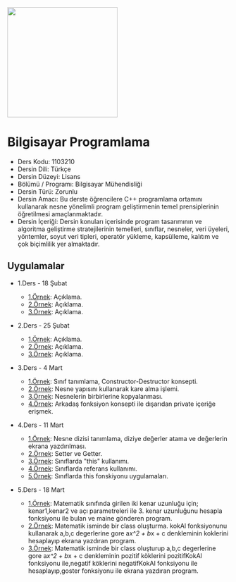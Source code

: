 <img src="https://github.com/wynioux/Iskenderun-Technical-University/blob/master/Documents/cpp.png" width="250" height="250">

# Bilgisayar Programlama

* Ders Kodu: 1103210
* Dersin Dili: Türkçe
* Dersin Düzeyi: Lisans
* Bölümü / Programı: Bilgisayar Mühendisliği
* Dersin Türü: Zorunlu
* Dersin Amacı: Bu derste öğrencilere C++ programlama ortamını kullanarak nesne yönelimli program geliştirmenin temel prensiplerinin öğretilmesi amaçlanmaktadır.
* Dersin İçeriği: Dersin konuları içerisinde program tasarımının ve algoritma geliştirme stratejilerinin temelleri, sınıflar, nesneler, veri üyeleri, yöntemler, soyut veri tipleri, operatör yükleme, kapsülleme, kalıtım ve çok biçimlilik yer almaktadır.

## Uygulamalar

* 1.Ders - 18 Şubat
  * [1.Örnek](#): Açıklama.
  * [2.Örnek](#): Açıklama.
  * [3.Örnek](#): Açıklama.

* 2.Ders - 25 Şubat
  * [1.Örnek](#): Açıklama.
  * [2.Örnek](#): Açıklama.
  * [3.Örnek](#): Açıklama.

* 3.Ders - 4 Mart
  * [1.Örnek](https://github.com/wynioux/Iskenderun-Technical-University/blob/master/Lessons/BILGISAYAR%20PROGRAMLAMA/ders3-ornek1.cpp): Sınıf tanımlama, Constructor-Destructor konsepti.
  * [2.Örnek](https://github.com/wynioux/Iskenderun-Technical-University/blob/master/Lessons/BILGISAYAR%20PROGRAMLAMA/ders3-ornek2.cpp): Nesne yapısını kullanarak kare alma işlemi.
  * [3.Örnek](https://github.com/wynioux/Iskenderun-Technical-University/blob/master/Lessons/BILGISAYAR%20PROGRAMLAMA/ders3-ornek3.cpp): Nesnelerin birbirlerine kopyalanması.
  * [4.Örnek](https://github.com/wynioux/Iskenderun-Technical-University/blob/master/Lessons/BILGISAYAR%20PROGRAMLAMA/ders3-ornek4.cpp): Arkadaş fonksiyon konsepti ile dışarıdan private içeriğe erişmek.

* 4.Ders - 11 Mart
  * [1.Örnek](https://github.com/wynioux/Iskenderun-Technical-University/blob/master/Lessons/BILGISAYAR%20PROGRAMLAMA/ders4-ornek1.cpp): Nesne dizisi tanımlama, diziye değerler atama ve değerlerin ekrana yazdırılması.
  * [2.Örnek](https://github.com/wynioux/Iskenderun-Technical-University/blob/master/Lessons/BILGISAYAR%20PROGRAMLAMA/ders4-ornek2.cpp): Setter ve Getter.
  * [3.Örnek](https://github.com/wynioux/Iskenderun-Technical-University/blob/master/Lessons/BILGISAYAR%20PROGRAMLAMA/ders4-ornek3.cpp): Sınıflarda "this" kullanımı.
  * [4.Örnek](https://github.com/wynioux/Iskenderun-Technical-University/blob/master/Lessons/BILGISAYAR%20PROGRAMLAMA/ders4-ornek4.cpp): Sınıflarda referans kullanımı.
  * [5.Örnek](https://github.com/wynioux/Iskenderun-Technical-University/blob/master/Lessons/BILGISAYAR%20PROGRAMLAMA/ders4-ornek5.cpp): Sınıflarda this fonskiyonu uygulamaları.

* 5.Ders - 18 Mart
  * [1.Örnek](https://github.com/wynioux/Iskenderun-Technical-University/blob/master/Lessons/BILGISAYAR%20PROGRAMLAMA/ders5-ornek1.cpp): Matematik sınıfında girilen iki kenar uzunluğu için; kenar1,kenar2 ve açı parametreleri ile 3. kenar uzunluğunu
hesapla fonksiyonu ile bulan ve maine gönderen program.
  * [2.Örnek](https://github.com/wynioux/Iskenderun-Technical-University/blob/master/Lessons/BILGISAYAR%20PROGRAMLAMA/ders5-ornek2.cpp): Matematik isminde bir class oluşturma. kokAl fonksiyonunu kullanarak a,b,c degerlerine gore a*x^2 + b*x + c 
denkleminin koklerini hesaplayıp ekrana yazdıran program.
  * [3.Örnek](https://github.com/wynioux/Iskenderun-Technical-University/blob/master/Lessons/BILGISAYAR%20PROGRAMLAMA/ders5-ornek3.cpp): Matematik isminde bir class oluşturup  a,b,c degerlerine gore a*x^2 + b*x + c denkleminin 
pozitif köklerini pozitifKokAl fonksiyonu ile,negatif köklerini negatifKokAl fonksiyonu ile
 hesaplayıp,goster fonksiyonu ile ekrana yazdıran program.